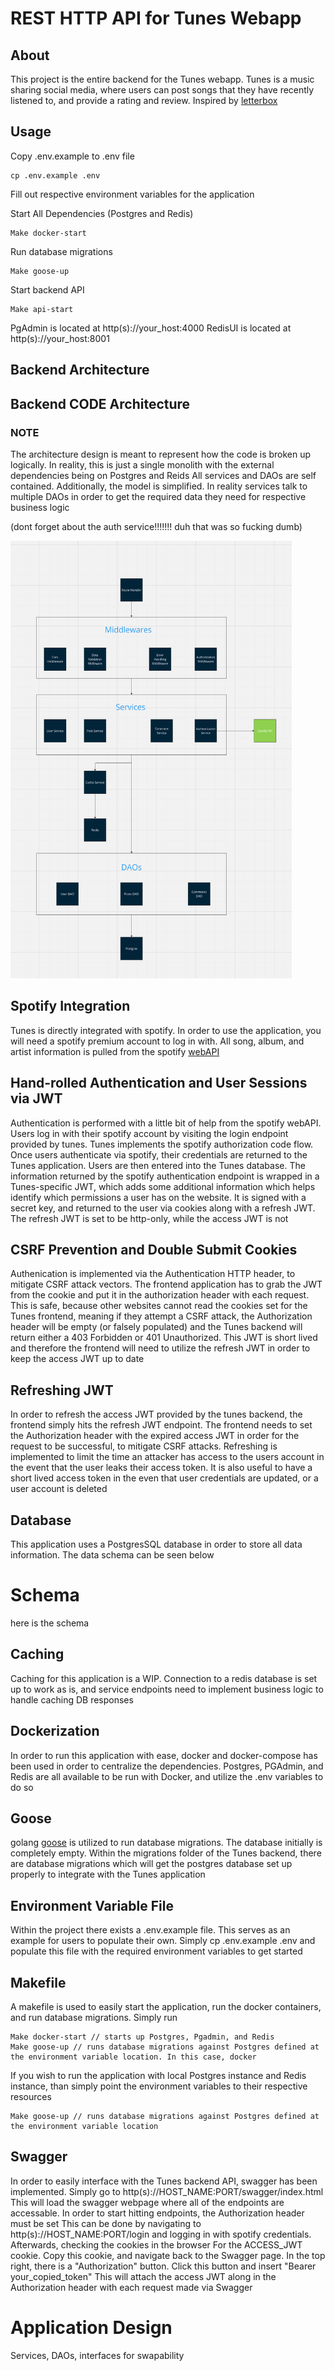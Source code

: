 # REST HTTP API for Tunes Webapp

## About

This project is the entire backend for the Tunes webapp. Tunes is a music sharing social media, where 
users can post songs that they have recently listened to, and provide a rating and review. 
Inspired by [letterbox](https://letterboxd.com/)

## Usage

Copy .env.example to .env file 
```
cp .env.example .env
```
Fill out respective environment variables for the application

Start All Dependencies (Postgres and Redis)
```
Make docker-start
```
Run database migrations
```
Make goose-up
```
Start backend API
```
Make api-start
```

PgAdmin is located at http(s)://your_host:4000
RedisUI is located at http(s)://your_host:8001

## Backend Architecture

## Backend CODE Architecture

### NOTE
The architecture design is meant to represent how the code is broken up logically. In reality, this is just a single monolith with the external dependencies being on Postgres and Reids
All services and DAOs are self contained. Additionally, the model is simplified. In reality services talk to multiple DAOs in order to get the required data they need for respective business logic

(dont forget about the auth service!!!!!!! duh that was so fucking dumb)

<img src="./images/backend-code-structure.png" height="700px" width="450px">

## Spotify Integration

Tunes is directly integrated with spotify. In order to use the application, you will need a spotify premium account to log in with. All song, album, and artist information is pulled from the spotify [webAPI](https://developer.spotify.com/documentation/web-api)

## Hand-rolled Authentication and User Sessions via JWT

Authentication is performed with a little bit of help from the spotify webAPI. Users log in with their spotify account by visiting the login endpoint
provided by tunes. Tunes implements the spotify authorization code flow. Once users authenticate via spotify, their credentials are returned to the 
Tunes application. Users are then entered into the Tunes database. The information returned by the spotify authentication endpoint is wrapped 
in a Tunes-specific JWT, which adds some additional information which helps identify which permissions a user has on the website. It is signed with a 
secret key, and returned to the user via cookies along with a refresh JWT. The refresh JWT is set to be http-only, while the access JWT is not

## CSRF Prevention and Double Submit Cookies

Authenication is implemented via the Authentication HTTP header, to mitigate CSRF attack vectors. The frontend application has to grab the JWT from the cookie and 
put it in the authorization header with each request. This is safe, because other websites cannot read the cookies set for the Tunes frontend, meaning if they attempt
a CSRF attack, the Authorization header will be empty (or falsely populated) and the Tunes backend will return either a 403 Forbidden or 401 Unauthorized. This JWT is short lived
and therefore the frontend will need to utilize the refresh JWT in order to keep the access JWT up to date

## Refreshing JWT

In order to refresh the access JWT provided by the tunes backend, the frontend simply hits the refresh JWT endpoint. The frontend needs to set the Authorization header with the expired 
access JWT in order for the request to be successful, to mitigate CSRF attacks. Refreshing is implemented to limit the time an attacker has access to the users account in the event that the 
user leaks their access token. It is also useful to have a short lived access token in the even that user credentials are updated, or a user account is deleted

## Database

This application uses a PostgresSQL database in order to store all data information. The data schema can be seen below

# Schema

here is the schema

## Caching

Caching for this application is a WIP. Connection to a redis database is set up to work as is, and service endpoints need to implement business logic to handle caching DB responses

## Dockerization

In order to run this application with ease, docker and docker-compose has been used in order to centralize the dependencies. Postgres, PGAdmin, and Redis are all available to be run with
Docker, and utilize the .env variables to do so

## Goose

golang [goose](https://github.com/pressly/goose) is utilized to run database migrations. The database initially is completely empty. Within the migrations folder of the Tunes backend, there are database
migrations which will get the postgres database set up properly to integrate with the Tunes application

## Environment Variable File

Within the project there exists a .env.example file. This serves as an example for users to populate their own. Simply cp .env.example .env and populate this file with the required environment variables
to get started

## Makefile

A makefile is used to easily start the application, run the docker containers, and run database migrations. Simply run 

```
Make docker-start // starts up Postgres, Pgadmin, and Redis
Make goose-up // runs database migrations against Postgres defined at the environment variable location. In this case, docker
```

If you wish to run the application with local Postgres instance and Redis instance, than simply point the environment variables to their respective resources

```
Make goose-up // runs database migrations against Postgres defined at the environment variable location
```

## Swagger

In order to easily interface with the Tunes backend API, swagger has been implemented. Simply go to http(s)://HOST_NAME:PORT/swagger/index.html
This will load the swagger webpage where all of the endpoints are accessable. In order to start hitting endpoints, the Authorization header must be set
This can be done by navigating to http(s)://HOST_NAME:PORT/login and logging in with spotify credentials. Afterwards, checking the cookies in the browser
For the ACCESS_JWT cookie. Copy this cookie, and navigate back to the Swagger page. In the top right, there is a "Authorization" button. Click this button
and insert "Bearer your_copied_token" This will attach the access JWT along in the Authorization header with each request made via Swagger

# Application Design

Services, DAOs, interfaces for swapability
